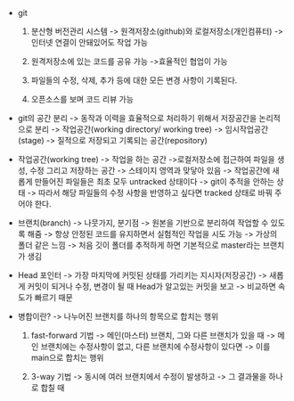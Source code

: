 
- git
	1. 분산형 버전관리 시스템
		 -> 원격저장소(github)와 로컬저장소(개인컴퓨터)
		 -> 인터넷 연결이 안돼있어도 작업 가능

	2. 원격저장소에 있는 코드를 공유 가능
		 ->효율적인 협업이 가능

	3. 파일들의 수정, 삭제, 추가 등에 대한 모든 변경 사항이 기록된다.

	4. 오픈소스를 보며 코드 리뷰 가능

- git의 공간 분리
	-> 동작과 이력을 효율적으로 처리하기 위해서 저장공간을 논리적으로 분리
	-> 작업공간(working directory/ working tree)
	-> 임시작업공간(stage)
	-> 질적으로 저장되고 기록되는 공간(repository)

- 작업공간(working tree)
	-> 작업을 하는 공간
	->로컬저장소에 접근하여 파일을 생성, 수정 그리고 저장하는 공간
	-> 스테이지 영역과 맞닿아 있음
	-> 작업공간에 새롭게 만들어진 파일들은 최초 모두 untracked 상태이다 
	-> git이 추적을 안하는 상태
		->  따라서 해당 파일들의 수정 사항을 반영하고 싶다면 tracked 상태로 바꿔 주어야 한다.

- 브랜치(branch)
	-> 나뭇가지, 분기점
	-> 원본을 기반으로 분리하여 작업할 수 있도록 해줌
	-> 항상 안정된 코드를 유지하면서 실험적인 작업을 시도 가능
	-> 가상의 폴더 같은 느낌
	-> 처음 깃이 폴더를 추적하게 하면 기본적으로 master라는 브랜치가 생김

- Head 포인터
	-> 가장 마지막에 커밋된 상태를 가리키는 지시자(저장공간)
	-> 새롭게 커밋이 되거나 수정, 변경이 될 때 Head가 알고있는 커밋을 보고
	 -> 비교하면 속도가 빠르기 때문


- 병합이란?
	-> 나누어진 브랜치를 하나의 항목으로 합치는 행위
	1) fast-forward 기법
		-> 메인(마스터) 브랜치, 그와 다른 브랜치가 있을 때
		-> 메인 브랜치에는 수정사항이 없고, 다른 브랜치에 수정사항이 있다면
		-> 이를 main으로 합치는 행위
		
	1) 3-way 기법
		-> 동시에 여러 브랜치에서 수정이 발생하고 
		-> 그 결과물을 하나로 합칠 때
